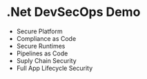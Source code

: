 # .Net DevSecOps Demo

* Secure Platform
* Compliance as Code
* Secure Runtimes
* Pipelines as Code
* Suply Chain Security
* Full App Lifecycle Security

